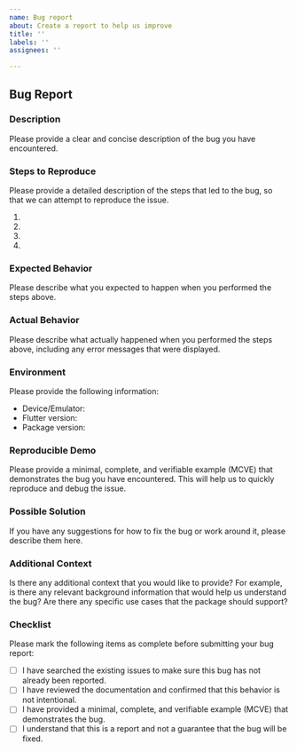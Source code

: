 ```yaml
---
name: Bug report
about: Create a report to help us improve
title: ''
labels: ''
assignees: ''

---
```


## Bug Report

### Description

Please provide a clear and concise description of the bug you have encountered.

### Steps to Reproduce

Please provide a detailed description of the steps that led to the bug, so that we can attempt to reproduce the issue.

1. 
2. 
3. 
4. 

### Expected Behavior

Please describe what you expected to happen when you performed the steps above.

### Actual Behavior

Please describe what actually happened when you performed the steps above, including any error messages that were displayed.

### Environment

Please provide the following information:

- Device/Emulator: 
- Flutter version: 
- Package version: 

### Reproducible Demo

Please provide a minimal, complete, and verifiable example (MCVE) that demonstrates the bug you have encountered. This will help us to quickly reproduce and debug the issue.

### Possible Solution

If you have any suggestions for how to fix the bug or work around it, please describe them here.

### Additional Context

Is there any additional context that you would like to provide? For example, is there any relevant background information that would help us understand the bug? Are there any specific use cases that the package should support?

### Checklist

Please mark the following items as complete before submitting your bug report:

- [ ] I have searched the existing issues to make sure this bug has not already been reported.
- [ ] I have reviewed the documentation and confirmed that this behavior is not intentional.
- [ ] I have provided a minimal, complete, and verifiable example (MCVE) that demonstrates the bug.
- [ ] I understand that this is a report and not a guarantee that the bug will be fixed.
